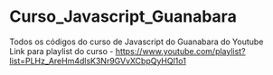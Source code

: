 # Curso_Javascript_Guanabara
Todos os códigos do curso de Javascript do Guanabara do Youtube <br>
Link para playlist do curso - https://www.youtube.com/playlist?list=PLHz_AreHm4dlsK3Nr9GVvXCbpQyHQl1o1

